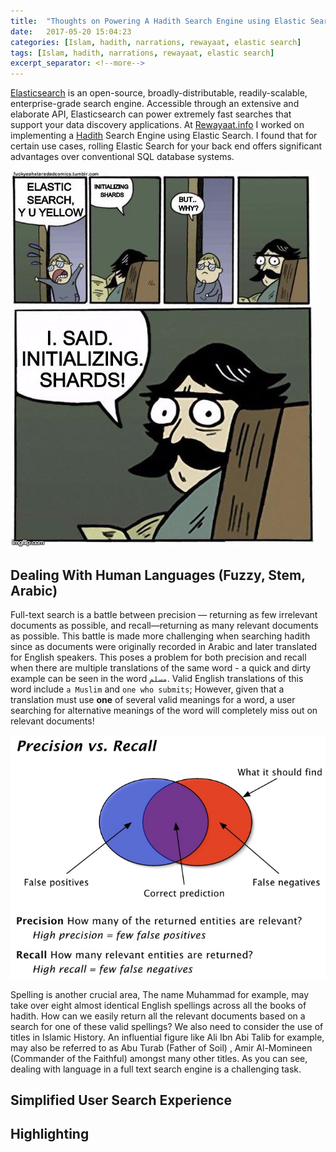 ```yaml
---
title:  "Thoughts on Powering A Hadith Search Engine using Elastic Search"
date:   2017-05-20 15:04:23
categories: [Islam, hadith, narrations, rewayaat, elastic search]
tags: [Islam, hadith, narrations, rewayaat, elastic search]
excerpt_separator: <!--more-->
---
```

[Elasticsearch](https://www.elastic.co/products/elasticsearch) is an open-source, broadly-distributable, readily-scalable, enterprise-grade search engine. Accessible through an extensive
and elaborate API, Elasticsearch can power extremely fast searches that support your data discovery applications. At [Rewayaat.info](http://rewayaat.info/) I worked on implementing a [Hadith](https://en.wikipedia.org/wiki/Hadith) Search Engine using Elastic Search. I found that for certain use cases, rolling Elastic Search for your back end offers significant advantages over conventional SQL database systems.
<!--more-->

 ![esyudothis.jpg](/images/CGsJWhyVAAEoqFz.jpg)
 
## Dealing With Human Languages (Fuzzy, Stem, Arabic)

Full-text search is a battle between precision — returning as few irrelevant documents as possible, and recall—returning as many relevant documents as possible. This battle is made more challenging when searching hadith since as documents were originally recorded in Arabic and later translated for English speakers. This poses a problem for both precision and recall when there are multiple translations of the same word - a quick and dirty example can be seen in the word ```مسلم```. Valid English translations of this word include  ```a Muslim``` and ```one who submits```; However, given that a translation must use **one** of several valid meanings for a word, a user searching for alternative meanings of the word will completely miss out on relevant documents!

![precisionrecall](/images/precisionrecall.png)

Spelling is another crucial area, The name Muhammad for example, may take over eight almost identical English spellings across all the books of hadith. How can we easily return all the relevant documents based on a search for one of these valid spellings? We also need to consider the use of titles in Islamic History. An influential figure like Ali Ibn Abi Talib for example, may also be referred to as Abu Turab (Father of Soil) , Amir Al-Momineen (Commander of the Faithful) amongst many other titles. As you can see, dealing with language in a full text search engine is a challenging task. 

### 




 ## Simplified User Search Experience
 
 
 
 
 
 
 

  
  
  
  
  
  
  ## Highlighting
